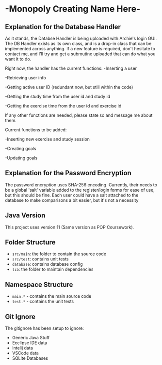 # -Monopoly Creating Name Here-

## Explanation for the Database Handler

As it stands, the Databse Handler is being uploaded with Archie's login GUI. The DB Handler exists as its own class, and is a drop-in class that can be implemented across anything. If a new feature is required, don't hesitate to contact me, and I'll try and get a subroutine uploaded that can do what you want it to do.

Right now, the handler has the current functions:
-Inserting a user

-Retrieving user info

-Getting active user ID (redundant now, but still within the code)

-Getting the study time from the user id and study id

-Getting the exercise time from the user id and exercise id

If any other functions are needed, please state so and message me about them.

Current functions to be added:

-Inserting new exercise and study session

-Creating goals

-Updating goals

## Explanation for the Password Encryption

The password encryption uses SHA-256 encoding. Currently, their needs to be a global 'salt' variable added to the register/login forms for ease of use, but this should be fine. Each user could have a salt attached to the database to make comparisons a bit easier, but it's not a necessity

## Java Version

This project uses version 11 (Same version as POP Coursework).

## Folder Structure

- `src/main`: the folder to contain the source code
- `src/test`: contains unit tests 
- `database`: contains database config
- `lib`: the folder to maintain dependencies

## Namespace Structure

- `main.*` - contains the main source code
- `test.*` - contains the unit tests

## Git Ignore

The gitignore has been setup to ignore:

- Generic Java Stuff
- Ecclipse IDE data
- Intelij data
- VSCode data
- SQLite Databases
